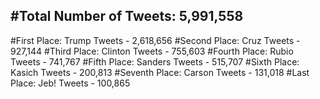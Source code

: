 #Total Number of Tweets: 5,991,558 
---
#First Place: Trump Tweets - 2,618,656
#Second Place: Cruz Tweets - 927,144
#Third Place: Clinton Tweets - 755,603
#Fourth Place: Rubio Tweets - 741,767
#Fifth Place: Sanders Tweets - 515,707
#Sixth Place: Kasich Tweets - 200,813
#Seventh Place: Carson Tweets - 131,018
#Last Place: Jeb! Tweets - 100,865
